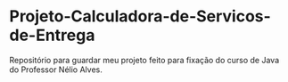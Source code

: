 # Projeto-Calculadora-de-Servicos-de-Entrega
Repositório para guardar meu projeto feito para fixação do curso de Java do Professor Nélio Alves.
